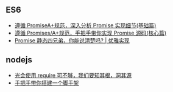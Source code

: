 ## ES6

- [遵循 PromiseA+规范，深入分析 Promise 实现细节(基础篇)](promise/遵循PromiseA+规范，深入分析Promise实现细节.md)
- [遵循 Promises/A+规范，手把手带你实现 Promise 源码(核心篇)](<./promise/遵循PromisesA+规范，手把手带你实现Promise源码(核心篇).md>)
- [Promise 静态四兄弟，你能说清楚吗? | 优雅实现](./promise/promise.all%20allSettled%20race全解析.md)

## nodejs

- [光会使用 require 可不够，我们要知其根，洞其源](./require/node中require，你知道是怎么实现的吗.md)
- [手把手带你搭建一个脚手架](./cli/手把手带你撸一个自己的cli脚手架.md)
